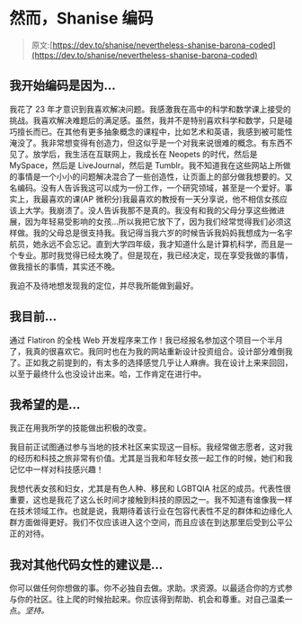 # 然而，Shanise 编码

> 原文:[https://dev.to/shanise/nevertheless-shanise-barona-coded](https://dev.to/shanise/nevertheless-shanise-barona-coded)

## [](#i-began-coding-because)我开始编码是因为...

我花了 23 年才意识到我喜欢解决问题。我感激我在高中的科学和数学课上接受的挑战。我喜欢解决难题后的满足感。虽然，我并不是特别喜欢科学和数学，只是碰巧擅长而已。在其他有更多抽象概念的课程中，比如艺术和英语，我感到被可能性淹没了。我非常想变得有创造力，但这似乎是一个对我来说很难的概念。有东西不见了。放学后，我生活在互联网上，我成长在 Neopets 的时代，然后是 MySpace，然后是 LiveJournal，然后是 Tumblr。我不知道我在这些网站上所做的事情是一个小小的问题解决混合了一些创造性，让页面上的部分做我想要的。又名编码。没有人告诉我这可以成为一份工作，一个研究领域，甚至是一个爱好。事实上，我最喜欢的课(AP 微积分)我最喜欢的教授有一天分享说，他不相信女孩应该上大学。我崩溃了。没人告诉我那不是真的。我没有和我的父母分享这些微进展，因为年轻易受影响的女孩...所以我把它放下了，因为我们经常觉得我们必须这样做。我的父母总是很支持我。我记得当我六岁的时候告诉我妈妈我想成为一名宇航员，她永远不会忘记。直到大学四年级，我才知道什么是计算机科学，而且是一个专业。那时我觉得已经太晚了。但是现在，我已经决定，现在享受我做的事情，做我擅长的事情，其实还不晚。

我迫不及待地想发现我的定位，并尽我所能做到最好。

## [](#im-currently-)我目前...

通过 Flatiron 的全栈 Web 开发程序来工作！我已经报名参加这个项目一个半月了，我真的很喜欢它。我同时也在为我的网站重新设计投资组合。设计部分难倒我了。正如我之前提到的，有太多的选择感觉几乎让人麻痹。我在设计上来来回回，以至于最终什么也没设计出来。哈，工作肯定在进行中。

## [](#what-i-hope-is)我希望的是...

我正在用我所学的技能做出积极的改变。

我目前正试图通过参与当地的技术社区来实现这一目标。我经常做志愿者，这对我的经历和科技之旅非常有价值。尤其是当我和年轻女孩一起工作的时候，她们和我记忆中一样对科技感兴趣！

我想代表女孩和妇女，尤其是有色人种、移民和 LGBTQIA 社区的成员。代表性很重要，这也是我花了这么长时间才接触到科技的原因之一。我不知道有谁像我一样在技术领域工作。也就是说，我期待着该行业在包容代表性不足的群体和边缘化人群方面做得更好。我们不仅应该进入这个空间，而且应该在到达那里后受到公平公正的对待。

## [](#my-advice-for-other-women-who-code-is)我对其他代码女性的建议是...

你可以做任何你想做的事。你不必独自去做。求助。求资源。以最适合你的方式参与你的社区。往上爬的时候抬起来。你应该得到帮助、机会和尊重。对自己温柔一点。*坚持。*